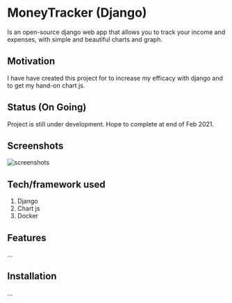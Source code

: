 # MoneyTracker (Django)

Is an open-source django web app that allows you to track your income and expenses, with simple and beautiful charts and graph.

## Motivation

I have have created this project for to increase my efficacy with django and to get my hand-on chart js.

## Status (On Going)

Project is still under development. Hope to complete at end of Feb 2021.

## Screenshots

![screenshots](https://i.imgur.com/9kH3vfk.png)

## Tech/framework used

1. Django
2. Chart js
3. Docker

## Features

...

## Installation

...
